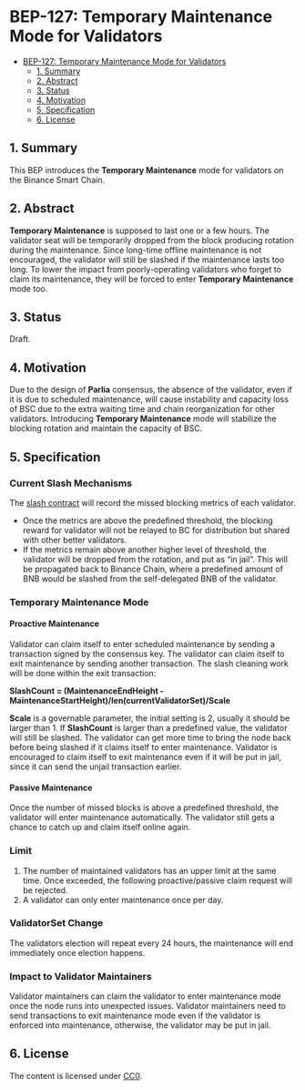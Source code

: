 # BEP-127: Temporary Maintenance Mode for Validators

- [BEP-127: Temporary Maintenance Mode for Validators](#bep-99-temporary-maintenance-mode-for-validators)
    - [1. Summary](#1-summary)
    - [2. Abstract](#2-abstract)
    - [3. Status](#3-status)
    - [4. Motivation](#4-motivation)
    - [5. Specification](#5-specification)
    - [6. License](#6-license)

## 1. Summary
This BEP introduces the **Temporary Maintenance** mode for validators on the Binance Smart Chain.

## 2. Abstract
**Temporary Maintenance** is supposed to last one or a few hours.  The validator seat will be temporarily dropped from the block producing rotation during the maintenance. Since long-time offline maintenance is not encouraged, the validator will still be slashed if the maintenance lasts too long. To lower the impact from poorly-operating validators who forget to claim its maintenance, they will be forced to enter **Temporary Maintenance** mode too.

## 3. Status
Draft.

## 4. Motivation
Due to the design of **Parlia** consensus, the absence of the validator, even if it is due to scheduled maintenance, will cause instability and capacity loss of BSC due to the extra waiting time and chain reorganization for other validators. Introducing **Temporary Maintenance** mode will stabilize the blocking rotation and maintain the capacity of BSC.

## 5. Specification

### Current Slash Mechanisms
The [slash contract](https://bscscan.com/address/0x0000000000000000000000000000000000001001) will record the missed blocking metrics of each validator. 
- Once the metrics are above the predefined threshold, the blocking reward for validator will not be relayed to BC for distribution but shared with other better validators.
- If the metrics remain above another higher level of threshold, the validator will be dropped from the rotation, and put as “in jail”. This will be propagated back to Binance Chain, where a predefined amount of BNB would be slashed from the self-delegated BNB of the validator. 

### Temporary Maintenance Mode

#### Proactive Maintenance
Validator can claim itself to enter scheduled maintenance by sending a transaction signed by the consensus key. The validator can claim itself to exit maintenance by sending another transaction. The slash cleaning work will be done within the exit transaction:

**SlashCount =  (MaintenanceEndHeight - MaintenanceStartHeight)/len(currentValidatorSet)/Scale**

**Scale** is a governable parameter, the initial setting is 2, usually it should be larger than 1.  If **SlashCount** is larger than a predefined value, the validator will still be slashed. The validator can get more time to bring the node back before being slashed if it claims itself to enter maintenance. Validator is encouraged to claim  itself to exit maintenance even if it will be put in jail, since it can send the unjail transaction earlier.

#### Passive Maintenance
Once the number of missed blocks is above a predefined threshold, the validator will enter maintenance automatically. The validator still gets a chance to catch up and claim itself online again. 

### Limit
1. The number of maintained validators has an upper limit at the same time. Once exceeded, the following proactive/passive claim request will be rejected.
2. A validator can only enter maintenance once per day.

### ValidatorSet Change
The validators election will repeat every 24 hours, the maintenance will end immediately once election happens.

### Impact to Validator Maintainers
Validator maintainers can claim the validator to enter maintenance mode once the node runs into unexpected issues. Validator maintainers need to send transactions to exit maintenance mode even if the validator is enforced into maintenance, otherwise, the validator may be put in jail.

## 6. License

The content is licensed under [CC0](https://creativecommons.org/publicdomain/zero/1.0/).



